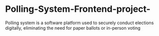 # Polling-System-Frontend-project-
Polling system is a software platform used to securely conduct elections digitally, eliminating the need for paper ballots or in-person voting
